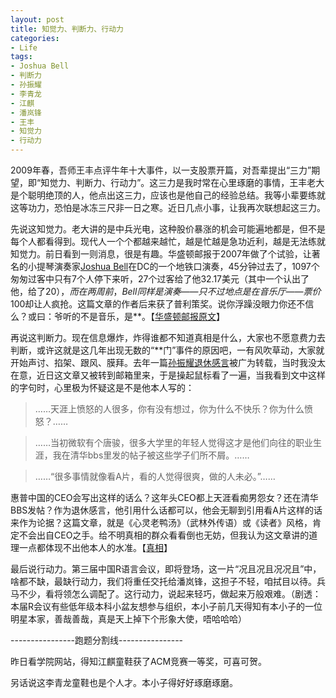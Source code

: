 ```yaml
---
layout: post
title: 知觉力、判断力、行动力
categories:
- Life
tags:
- Joshua Bell
- 判断力
- 孙振耀
- 李青龙
- 江麒
- 潘岚锋
- 王丰
- 知觉力
- 行动力
---
```


2009年春，吾师王丰点评牛年十大事件，以一支股票开篇，对吾辈提出“三力”期望，即“知觉力、判断力、行动力”。这三力是我时常在心里琢磨的事情，王丰老大是个聪明绝顶的人，他点出这三力，应该也是他自己的经验总结。我等小辈要练就这等功力，恐怕是冰冻三尺非一日之寒。近日几点小事，让我再次联想起这三力。

先说这知觉力。老大讲的是中兵光电，这种股价暴涨的机会可能遍地都是，但不是每个人都看得到。现代人一个个都越来越忙，越是忙越是急功近利，越是无法练就知觉力。前日看到一则消息，很是有趣。华盛顿邮报于2007年做了个试验，让著名的小提琴演奏家[Joshua Bell](http://en.wikipedia.org/wiki/Joshua_Bell)在DC的一个地铁口演奏，45分钟过去了，1097个匆匆过客中只有7个人停下来听，27个过客给了他32.17美元（其中一个认出了他，给了$20），而在两周前，Bell同样是演奏——只不过地点是在音乐厅——票价$100却让人疯抢。这篇文章的作者后来获了普利策奖。说你浮躁没眼力你还不信么？或曰：爷听的不是音乐，是**。【[华盛顿邮报原文](http://www.washingtonpost.com/wp-dyn/content/article/2007/04/04/AR2007040401721.html)】

再说这判断力。现在信息爆炸，炸得谁都不知道真相是什么，大家也不愿意费力去判断，或许这就是这几年出现无数的“**门”事件的原因吧，一有风吹草动，大家就开始声讨、掐架、跟风、膜拜。去年一篇[孙振耀退休感言](http://it.sohu.com/20080507/n256719972_4.shtml)被广为转载，当时我没太在意，近日这文章又被转到邮箱里来，于是操起鼠标看了一遍，当我看到文中这样的字句时，心里极为怀疑这是不是他本人写的：

> ……天涯上愤怒的人很多，你有没有想过，你为什么不快乐？你为什么愤怒？……

> ……当初微软有个唐骏，很多大学里的年轻人觉得这才是他们向往的职业生涯，我在清华bbs里发的帖子被这些学子们所不屑。……

> ……“很多事情就像看A片，看的人觉得很爽，做的人未必。”……

惠普中国的CEO会写出这样的话么？这年头CEO都上天涯看痴男怨女？还在清华BBS发帖？作为退休感言，他引用什么话都可以，他会无聊到引用看A片这样的话来作为论据？这篇文章，就是《心灵老鸭汤》（武林外传语）或《读者》风格，肯定不会出自CEO之手。给不明真相的群众看看倒也无妨，但我认为这文章讲的道理一点都体现不出他本人的水准。【[真相](http://it.sohu.com/20090320/n262919003.shtml)】

最后说行动力。第三届中国R语言会议，即将登场，这一片“况且况且况况且”中，啥都不缺，最缺行动力，我们将重任交托给潘岚锋，这担子不轻，咱拭目以待。兵马不少，看将领怎么调配了。这行动力，说起来轻巧，做起来万般艰难。（剧透：本届R会议有些低年级本科小盆友想参与组织，本小子前几天得知有本小子的一位明星本家，善哉善哉，真是天上掉下个形象大使，唔哈哈哈）

----------------跑题分割线----------------

昨日看学院网站，得知江麒童鞋获了ACM竞赛一等奖，可喜可贺。

另话说这李青龙童鞋也是个人才。本小子得好好琢磨琢磨。
